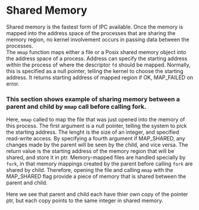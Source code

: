 # Shared Memory
Shared memory is the fastest form of IPC available. Once the memory is mapped into the address space of the processes that are sharing the memory region, no kernel involvement occurs in passing data between the processes.<br />
The `mmap` function maps either a file or a Posix shared memory object into the address space of a process. Address can specify the starting address within the process of where the descriptor `fd` should be mapped. 
Normally, this is specified as a null pointer, telling the kernel to choose the starting address. It returns starting address of mapped region if OK, MAP_FAILED on error. 
### This section shows example of sharing memory between a parent and child by `mmap` call before calling fork.
Here, `mmap` called to map the file that was just opened into the memory of this process. The first argument is a null pointer, telling the system to pick the starting address. The lenght is the size of an integer, and specified read-write access. By specifying a fourth argument if MAP_SHARED, any changes made by the parent will be seen by the child, and vice versa. The return value is the starting address of the memory region that will be shared, and store it in ptr. 
Memory-mapped files are handled specially by `fork`, in that memory mappings created by the parent before calling `fork` are shared by child. Therefore, opening the file and calling `mmap` with the MAP_SHARED flag provide a piece of memory that is shared between the parent and child.<br />

Here we see that parent and child each have thier own copy of the pointer ptr, but each copy points to the same integer in shared memory.
